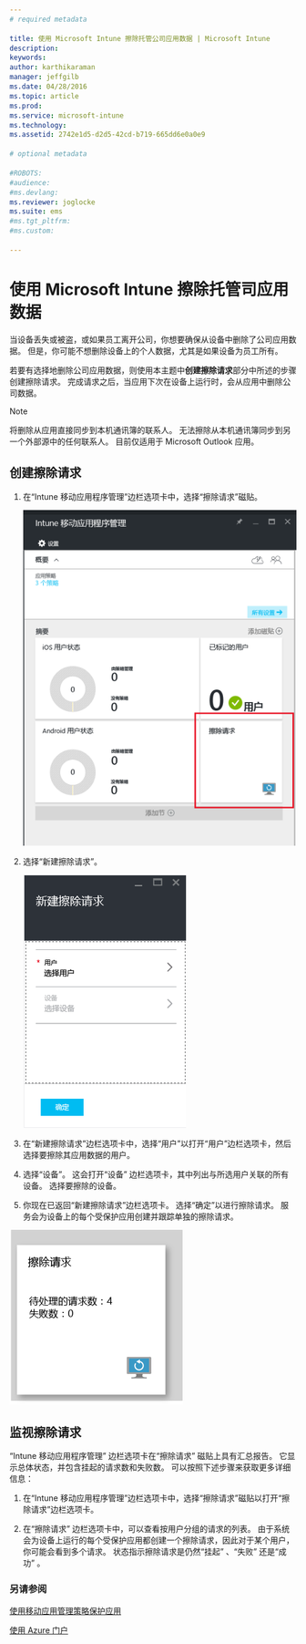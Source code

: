 ```yaml
---
# required metadata

title: 使用 Microsoft Intune 擦除托管公司应用数据 | Microsoft Intune
description:
keywords:
author: karthikaraman
manager: jeffgilb
ms.date: 04/28/2016
ms.topic: article
ms.prod:
ms.service: microsoft-intune
ms.technology:
ms.assetid: 2742e1d5-d2d5-42cd-b719-665dd6e0a0e9

# optional metadata

#ROBOTS:
#audience:
#ms.devlang:
ms.reviewer: joglocke
ms.suite: ems
#ms.tgt_pltfrm:
#ms.custom:

---
```


# 使用 Microsoft Intune 擦除托管司应用数据
当设备丢失或被盗，或如果员工离开公司，你想要确保从设备中删除了公司应用数据。 但是，你可能不想删除设备上的个人数据，尤其是如果设备为员工所有。

若要有选择地删除公司应用数据，则使用本主题中**创建擦除请求**部分中所述的步骤创建擦除请求。  完成请求之后，当应用下次在设备上运行时，会从应用中删除公司数据。
>[!NOTE]
> 将删除从应用直接同步到本机通讯簿的联系人。 无法擦除从本机通讯簿同步到另一个外部源中的任何联系人。 目前仅适用于 Microsoft Outlook 应用。



## 创建擦除请求

1.  在“Intune 移动应用程序管理”边栏选项卡中，选择“擦除请求”磁贴。

    ![具有摘要磁贴的 Intune 移动应用程序管理边栏选项卡的屏幕截图](../media/AppManagement/AzurePortal_MAM_WipeRequests.png)

2.  选择“新建擦除请求”。

    ![新建擦除请求边栏选项卡的屏幕截图](../media/AppManagement/AzurePortal_MAM_NewWipeRequest.png)

3.  在“新建擦除请求”边栏选项卡中，选择“用户”以打开“用户”边栏选项卡，然后选择要擦除其应用数据的用户。

4.  选择“设备”。  这会打开“设备”  边栏选项卡，其中列出与所选用户关联的所有设备。  选择要擦除的设备。

5.  你现在已返回“新建擦除请求”边栏选项卡。 选择“确定”以进行擦除请求。 服务会为设备上的每个受保护应用创建并跟踪单独的擦除请求。


![擦除请求磁贴的屏幕截图 ](../media/AppManagement/AzurePortal_MAM_WipeRequestsSummary.png)

## 监视擦除请求
“Intune 移动应用程序管理”  边栏选项卡在“擦除请求”  磁贴上具有汇总报告。  它显示总体状态，并包含挂起的请求数和失败数。 可以按照下述步骤来获取更多详细信息：

1.  在“Intune 移动应用程序管理”边栏选项卡中，选择“擦除请求”磁贴以打开“擦除请求”边栏选项卡。

2.  在“擦除请求”  边栏选项卡中，可以查看按用户分组的请求的列表。  由于系统会为设备上运行的每个受保护应用都创建一个擦除请求，因此对于某个用户，你可能会看到多个请求。  状态指示擦除请求是仍然“挂起” 、“失败” 还是“成功” 。

### 另请参阅
[使用移动应用管理策略保护应用 ](protect-app-data-using-mobile-app-management-policies-with-microsoft-intune.md)

[使用 Azure 门户](azure-portal-for-microsoft-intune-mam-policies.md)


<!--HONumber=Jun16_HO2-->


